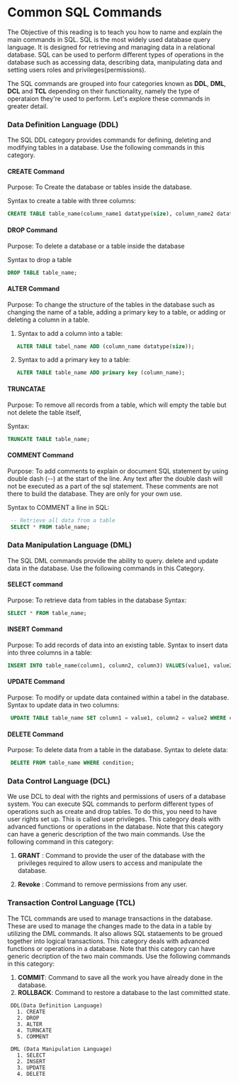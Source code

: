 # Common SQL Commands
The Objective of this reading is to teach you how to name and explain the main commands in SQL. SQL is the most widely used database query language. It is designed for retrieving and managing data in a relational database. SQL can be used to perform different types of operations in the database such as accessing data, describing data, manipulating data and setting users roles and privileges(permissions).

The SQL commands are grouped into four categories known as <b>DDL</b>, <b>DML</b>, 
<b>DCL</b> and <b>TCL</b> depending on their functionality, namely the type of operataion they're used to perform. Let's explore these commands in greater detail. 

### Data Definition Language (DDL)

The SQL DDL category provides commands for defining, deleting and modifying tables in a database. Use the following commands in this category. 

#### CREATE Command
Purpose: To Create the database or tables inside the database. 

Syntax to create a table with three columns: 

```SQL
CREATE TABLE table_name(column_name1 datatype(size), column_name2 datatype(size), column_name3 datatype(size));
```

#### DROP Command
Purpose: To delete a database or a table inside the database

Syntax to drop a table
```SQL
DROP TABLE table_name;
```

#### ALTER Command

Purpose: To change the structure of the tables in the database such as changing the name of a table, adding a primary key to a table, or adding or deleting a column in a table. 

 1. Syntax to add a column into a table: 
 ```SQL
    ALTER TABLE tabel_name ADD (column_name datatype(size));
 ```
 2. Syntax to add a primary key to a table: 
 ```SQL
    ALTER TABLE table_name ADD primary key (column_name);
 ```

#### TRUNCATAE 
Purpose: To remove all records from a table, which will empty the table but not delete the table itself, 

Syntax: 
```SQL
TRUNCATE TABLE table_name;
```

#### COMMENT Command

Purpose: To add comments to explain or document SQL statement by using double dash (--) at the start of the line. Any text after the double dash will not be executed as a part of the sql statement. These comments are not there to build the database. They are only for your own use. 

Syntax to COMMENT a line in SQL: 

```SQL
 -- Retrieve all data from a table 
 SELECT * FROM table_name;
```

### Data Manipulation Language (DML)

The SQL DML commands provide the ability to query. delete and update data in the database. Use the following commands in this Category.

#### SELECT command

Purpose: To retrieve data from tables in the database 
Syntax: 

```SQL
SELECT * FROM table_name; 
```

#### INSERT Command

Purpose: To add records of data into an existing table.
Syntax to insert data into three columns in a table: 
```SQL
INSERT INTO table_name(column1, column2, column3) VALUES(value1, value2, value3);
```

#### UPDATE Command

Purpose: To modify or update data contained within a tabel in the database. 
Syntax to update data in two columns: 

```SQL
 UPDATE TABLE table_name SET column1 = value1, column2 = value2 WHERE condition;
```

#### DELETE Command

Purpose: To delete data from a table in the database. 
Syntax to delete data: 

```SQL 
 DELETE FROM table_name WHERE condition;
```

### Data Control Language (DCL)

We use DCL to deal with the rights and permissions of users of a database system. You can execute SQL commands to perform different types of operations such as create and drop tables. To do this, you need to have user rights set up. This is called user privileges. This category deals with advanced functions or operations in the database. Note that this category can have a generic description of the two main commands. Use the following command in this category: 

 1. <b>GRANT</b> : Command to provide the user of the database with the privileges required to allow users to access and manipulate the database. 

 2. <b>Revoke</b> : Command to remove permissions from any user.

### Transaction Control Language (TCL)

The TCL commands are used to manage transactions in the database. These are used to manage the changes made to the data in a table by utilizing the DML commands. It also allows SQL stataements to be groued together into logical transactions. This category deals with advanced functions or operations in a database. Note that this category can have generic decription of the two main commands. Use the following commands in this category: 

 1. <b>COMMIT</b>: Command to save all the work you have already done in the database. 
 2. <b>ROLLBACK</b>: Command to restore a database to the last committed state. 


```
 DDL(Data Definition Language) 
   1. CREATE
   2. DROP
   3. ALTER 
   4. TURNCATE
   5. COMMENT

 DML (Data Manipulation Language)
   1. SELECT
   2. INSERT
   3. UPDATE
   4. DELETE

 
```



